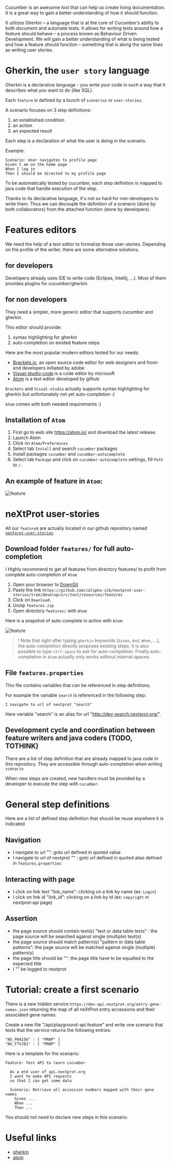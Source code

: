 Cucumber is an awesome tool that can help us create living documentation. It is a great way to gain a better understanding of how it should function.

It utilizes Gherkin – a language that is at the core of Cucumber’s ability to both document and automate tests. It allows for writing tests around how a feature should behave – a process known as Behaviour Driven Development.
We will gain a better understanding of what is being tested and how a feature should function – something that is along the same lines as writing user stories.

# Gherkin, the `user story` language

Gherkin is a declarative language - you write your code in such a way that it describes what you want to do (like SQL).

Each `feature` is defined by a bunch of `scenarios` or `user-stories`.

A scenario focuses on 3 step definitions:

1. an established condition
2. an action
3. an expected result

Each step is a declaration of what the user is doing in the scenario.

Example:
```
Scenario: User navigates to profile page
Given I am on the home page
When I log in
Then I should be directed to my profile page
```

To be automatically tested by cucumber, each step definition is mapped to java code that handle execution of the step.

Thanks to its declarative language, it's not so hard for non-developers to write them.
Thus we can decouple the definition of a scenario (done by both collaborators) from the attached function (done by developers).

# Features editors

We need the help of a text editor to formalize those user-stories. Depending on the profile of the writer, there are some alternative solutions.

## for developers

Developers already uses IDE to write code (Eclipse, Intellij, ...). Most of them provides plugins for cucumber/gherkin.

## for non developers

They need a simpler, more generic editor that supports cucumber and gherkin.

This editor should provide:

1. syntax highlighting for gherkin
2. auto-completion on existed feature steps

Here are the most popular modern editors tested for our needs:

- [Brackets.io](http://brackets.io/), an open source code editor for web designers and front-end developers initiated by adobe
- [Visual-studio-code](https://code.visualstudio.com/?utm_expid=101350005-28.R1T8FshdTBWEfZjY0s7XKQ.0&utm_referrer=https%3A%2F%2Fwww.google.ch%2F) is a code editor by microsoft
- [Atom](https://atom.io/) is a text editor developed by github

`Brackets` and `Visual-studio` actually supports syntax highlighting for gherkin but unfortunately not yet auto-completion :(

`Atom` comes with both needed requirements :)

## Installation of ```Atom```

1. First go to web site https://atom.io/ and download the latest release.
2. Launch Atom
3. Click on `Atom/Preferences`
4. Select tab `Install` and search `cucumber` packages
5. Install packages `cucumber` and `cucumber-autocomplete`
6. Select tab `Package` and click on `cucumber-autocomplete` settings, fill `Path` to `/.`

## An example of feature in `Atom`:

![feature](img/example-feature-in-atom.png)

# neXtProt user-stories

All our `feature`s are actually located in our github repository named [```nextprot-user-stories```](https://github.com/calipho-sib/nextprot-user-stories/tree/develop/src/test/resources/features)

## Download folder `features/` for full auto-completion

I Highly recommend to get all features from directory features/ to profit from complete auto-completion of `Atom`

1. Open your browser to [DownGit](https://minhaskamal.github.io/DownGit/#/home) 
2. Paste the link `https://github.com/calipho-sib/nextprot-user-stories/tree/develop/src/test/resources/features`
3. Click on `Download`. 
4. Unzip `features.zip`
5. Open directory `features/` with `Atom`

Here is a snapshot of auto-complete in action with `Atom`:

![feature](img/auto-complete-in-atom.png)

>! Note that right after typing `gherkin` keywords (`Given`, `And`, `When`, ...), the auto-completion directly proposes existing steps.
It is also possible to type `ctrl-space` to ask for auto-completion.
Finally auto-completion in `Atom` actually only works without internal spaces.

## File `features.properties`

This file contains variables that can be referenced in step definitions.

For example the variable `search` is referenced in the following step:
```
I navigate to url of nextprot "search"
```

Here variable "search" is an alias for url "http://dev-search.nextprot.org/".

## Development cycle and coordination between feature writers and java coders (TODO, TOTHINK)

There are a list of step definition that are already mapped to java code in this repository.
They are accessible through auto-completion when writing `scenario`

When new steps are created, new handlers must be provided by a developer to execute the step with `cucumber`.

# General step definitions

Here are a list of defined step definition that should be reuse anywhere it is indicated

## Navigation

- I navigate to url "<url>": goto url defined in quoted value 
- I navigate to url of nextprot "<alias to an url>" : goto url defined in quoted alias defined in `features.properties`

## Interacting with page

- I click on link text "link_name": clicking on a link by name (ex: `Login`)
- I click on link id "link_id": clicking on a link by id (ex: `copyright` in nextprot-api page)

## Assertion

- the page source should contain text(s) "text or data table texts" : the page source will be searched against single (multiple) text(s)
- the page source should match pattern(s) "pattern or data table patterns": the page source will be matched against single (multiple) pattern(s)
- the page title should be "<expected title>": the page title have to be equalled to the expected title
- I "<should or should not>" be logged to nextprot

# Tutorial: create a first scenario

There is a new hidden service `https://dev-api.nextprot.org/entry-gene-names.json` returning the map of all neXtProt entry accessions and their associated gene names.

Create a new file "/api/playground-api.feature" and write one scenario that tests that the service returns the following entries:
```
"NX_P04156" : [ "PRNP" ]
"NX_F7VJQ1" : [ "PRNP" ]
```

Here is a template for the scenario:

```
Feature: Test API to learn cucumber

  As a end user of api.nextprot.org
  I want to make API requests
  so that I can get some data

  Scenario: Retrieve all accession numbers mapped with their gene names
    Given ...
    When ...
    Then ...
```

You should not need to declare new steps in this scenario.

# Useful links

- [gherkin](https://cucumber.io/docs/reference)
- [atom](https://atom.io)